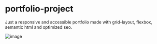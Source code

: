 # portfolio-project
Just a responsive and accessible portfolio made with grid-layout, flexbox, semantic html and optimized seo.

![image](https://user-images.githubusercontent.com/60518820/202872077-2a01b190-7226-4511-9234-79f19e389dc0.png)
